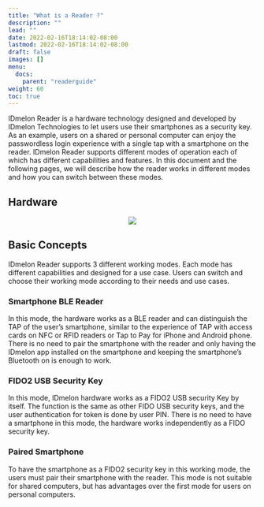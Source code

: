 ```yaml
---
title: "What is a Reader ?"
description: ""
lead: ""
date: 2022-02-16T18:14:02-08:00
lastmod: 2022-02-16T18:14:02-08:00
draft: false
images: []
menu:
  docs:
    parent: "readerguide"
weight: 60
toc: true
---
```

IDmelon Reader is a hardware technology designed and developed by IDmelon Technologies to let users use their smartphones as a security key.
As an example, users on a shared or personal computer can enjoy the passwordless login experience with a single tap with a smartphone on the reader.
IDmelon Reader supports different modes of operation each of which has different capabilities and features. In this document and the following pages,
we will describe how the reader works in different modes and how you can switch between these modes.

## Hardware

<p align="center">
    <img src="/images/vendor/ReaderGuide/reader_guide_1.png">
</p>

## Basic Concepts

IDmelon Reader supports 3 different working modes.
Each mode has different capabilities and designed for a use case. Users can switch and choose their working mode according to their needs and use cases.

### Smartphone BLE Reader

In this mode, the hardware works as a BLE reader and can distinguish the TAP of the user’s smartphone, similar to the experience of TAP
with access cards on NFC or RFID readers or Tap to Pay for iPhone and Android phone.
There is no need to pair the smartphone with the reader and only having the IDmelon app installed on the smartphone and keeping
the smartphone’s Bluetooth on is enough to work.

### FIDO2 USB Security Key

In this mode, IDmelon hardware works as a FIDO2 USB security Key by itself. The function is the same as other FIDO USB security keys,
and the user authentication for token is done by user PIN.
There is no need to have a smartphone in this mode, the hardware works independently as a FIDO security key.

### Paired Smartphone

To have the smartphone as a FIDO2 security key in this working mode, the users must pair their smartphone with the reader.
This mode is not suitable for shared computers, but has advantages over the first mode for users on personal computers.
